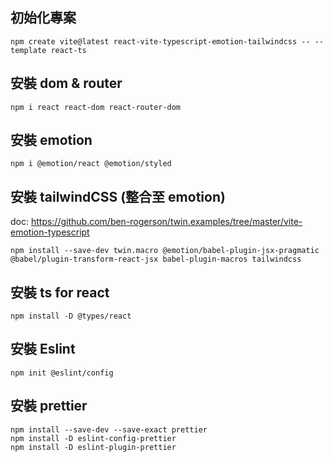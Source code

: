 ## 初始化專案

```
npm create vite@latest react-vite-typescript-emotion-tailwindcss -- --template react-ts
```

## 安裝 dom & router

```
npm i react react-dom react-router-dom
```

## 安裝 emotion

```
npm i @emotion/react @emotion/styled
```

## 安裝 tailwindCSS (整合至 emotion)

doc: https://github.com/ben-rogerson/twin.examples/tree/master/vite-emotion-typescript

```
npm install --save-dev twin.macro @emotion/babel-plugin-jsx-pragmatic @babel/plugin-transform-react-jsx babel-plugin-macros tailwindcss
```

## 安裝 ts for react

```
npm install -D @types/react
```

## 安裝 Eslint

```
npm init @eslint/config

```

## 安裝 prettier 

```
npm install --save-dev --save-exact prettier
npm install -D eslint-config-prettier 
npm install -D eslint-plugin-prettier
```